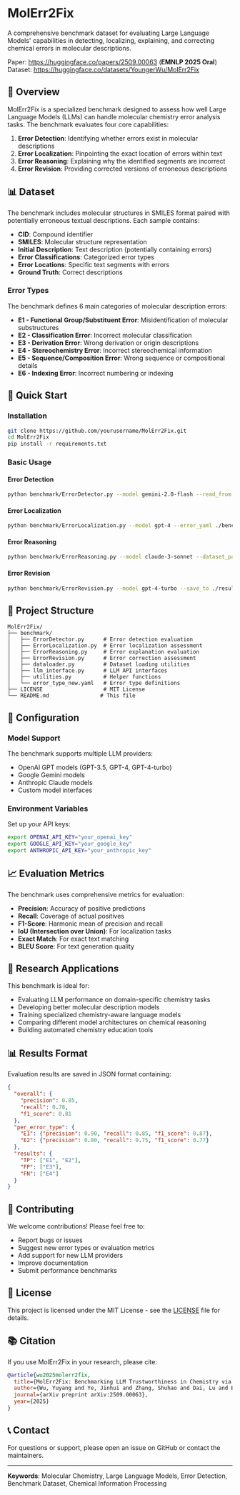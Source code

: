 # MolErr2Fix

A comprehensive benchmark dataset for evaluating Large Language Models' capabilities in detecting, localizing, explaining, and correcting chemical errors in molecular descriptions.

Paper: https://huggingface.co/papers/2509.00063 (**EMNLP 2025 Oral**)
Dataset: https://huggingface.co/datasets/YoungerWu/MolErr2Fix


## 🧬 Overview

MolErr2Fix is a specialized benchmark designed to assess how well Large Language Models (LLMs) can handle molecular chemistry error analysis tasks. The benchmark evaluates four core capabilities:

1. **Error Detection**: Identifying whether errors exist in molecular descriptions
2. **Error Localization**: Pinpointing the exact location of errors within text
3. **Error Reasoning**: Explaining why the identified segments are incorrect
4. **Error Revision**: Providing corrected versions of erroneous descriptions

## 📊 Dataset

The benchmark includes molecular structures in SMILES format paired with potentially erroneous textual descriptions. Each sample contains:

- **CID**: Compound identifier
- **SMILES**: Molecular structure representation
- **Initial Description**: Text description (potentially containing errors)
- **Error Classifications**: Categorized error types
- **Error Locations**: Specific text segments with errors
- **Ground Truth**: Correct descriptions

### Error Types

The benchmark defines 6 main categories of molecular description errors:

- **E1 - Functional Group/Substituent Error**: Misidentification of molecular substructures
- **E2 - Classification Error**: Incorrect molecular classification
- **E3 - Derivation Error**: Wrong derivation or origin descriptions
- **E4 - Stereochemistry Error**: Incorrect stereochemical information
- **E5 - Sequence/Composition Error**: Wrong sequence or compositional details
- **E6 - Indexing Error**: Incorrect numbering or indexing

## 🚀 Quick Start

### Installation

```bash
git clone https://github.com/yourusername/MolErr2Fix.git
cd MolErr2Fix
pip install -r requirements.txt
```

### Basic Usage

#### Error Detection
```bash
python benchmark/ErrorDetector.py --model gemini-2.0-flash --read_from ALL
```

#### Error Localization
```bash
python benchmark/ErrorLocalization.py --model gpt-4 --error_yaml ./benchmark/error_type_new.yaml
```

#### Error Reasoning
```bash
python benchmark/ErrorReasoning.py --model claude-3-sonnet --dataset_path ./data/
```

#### Error Revision
```bash
python benchmark/ErrorRevision.py --model gpt-4-turbo --save_to ./results/revised.csv
```

## 📁 Project Structure

```
MolErr2Fix/
├── benchmark/
│   ├── ErrorDetector.py      # Error detection evaluation
│   ├── ErrorLocalization.py  # Error localization assessment
│   ├── ErrorReasoning.py     # Error explanation evaluation
│   ├── ErrorRevision.py      # Error correction assessment
│   ├── dataloader.py         # Dataset loading utilities
│   ├── llm_interface.py      # LLM API interfaces
│   ├── utilities.py          # Helper functions
│   └── error_type_new.yaml   # Error type definitions
├── LICENSE                   # MIT License
└── README.md                # This file
```

## 🔧 Configuration

### Model Support

The benchmark supports multiple LLM providers:
- OpenAI GPT models (GPT-3.5, GPT-4, GPT-4-turbo)
- Google Gemini models
- Anthropic Claude models
- Custom model interfaces

### Environment Variables

Set up your API keys:
```bash
export OPENAI_API_KEY="your_openai_key"
export GOOGLE_API_KEY="your_google_key"
export ANTHROPIC_API_KEY="your_anthropic_key"
```

## 📈 Evaluation Metrics

The benchmark uses comprehensive metrics for evaluation:

- **Precision**: Accuracy of positive predictions
- **Recall**: Coverage of actual positives
- **F1-Score**: Harmonic mean of precision and recall
- **IoU (Intersection over Union)**: For localization tasks
- **Exact Match**: For exact text matching
- **BLEU Score**: For text generation quality

## 🔬 Research Applications

This benchmark is ideal for:

- Evaluating LLM performance on domain-specific chemistry tasks
- Developing better molecular description models
- Training specialized chemistry-aware language models
- Comparing different model architectures on chemical reasoning
- Building automated chemistry education tools

## 📊 Results Format

Evaluation results are saved in JSON format containing:

```json
{
  "overall": {
    "precision": 0.85,
    "recall": 0.78,
    "f1_score": 0.81
  },
  "per_error_type": {
    "E1": {"precision": 0.90, "recall": 0.85, "f1_score": 0.87},
    "E2": {"precision": 0.80, "recall": 0.75, "f1_score": 0.77}
  },
  "results": {
    "TP": ["E1", "E2"],
    "FP": ["E3"],
    "FN": ["E4"]
  }
}
```

## 🤝 Contributing

We welcome contributions! Please feel free to:

- Report bugs or issues
- Suggest new error types or evaluation metrics
- Add support for new LLM providers
- Improve documentation
- Submit performance benchmarks

## 📄 License

This project is licensed under the MIT License - see the [LICENSE](LICENSE) file for details.

## 📚 Citation

If you use MolErr2Fix in your research, please cite:

```bibtex
@article{wu2025molerr2fix,
  title={MolErr2Fix: Benchmarking LLM Trustworthiness in Chemistry via Modular Error Detection, Localization, Explanation, and Revision},
  author={Wu, Yuyang and Ye, Jinhui and Zhang, Shuhao and Dai, Lu and Bisk, Yonatan and Isayev, Olexandr},
  journal={arXiv preprint arXiv:2509.00063},
  year={2025}
}
```

## 📞 Contact

For questions or support, please open an issue on GitHub or contact the maintainers.

---

**Keywords**: Molecular Chemistry, Large Language Models, Error Detection, Benchmark Dataset, Chemical Information Processing
